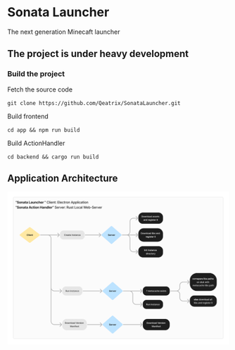# Sonata Launcher
The next generation Minecaft launcher
## The project is under heavy development
### Build the project

Fetch the source code
```
git clone https://github.com/Qeatrix/SonataLauncher.git
```

Build frontend
```
cd app && npm run build
```

Build ActionHandler
```
cd backend && cargo run build
```

## Application Architecture
![Application Architecture Map](./Application%20Architecture.png)